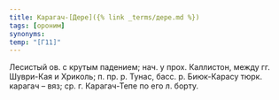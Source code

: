 ```yaml
---
title: Карагач-[Дере]({% link _terms/дере.md %})
tags: [ороним]
synonyms:
temp: "[Г11]"
---
```


Лесистый ов. с крутым падением; нач. у прох. Каллистон, между гг. Шуври-Кая и
Хриколь; п. пр. р. Тунас, басс. р. Биюк-Карасу тюрк. карагач – вяз; ср. г.
Карагач-Тепе по его л. борту.
